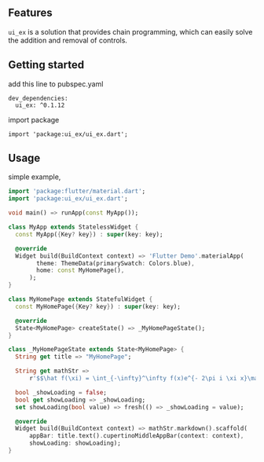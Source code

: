 <!-- 
This README describes the package. If you publish this package to pub.dev,
this README's contents appear on the landing page for your package.

For information about how to write a good package README, see the guide for
[writing package pages](https://dart.dev/guides/libraries/writing-package-pages). 

For general information about developing packages, see the Dart guide for
[creating packages](https://dart.dev/guides/libraries/create-library-packages)
and the Flutter guide for
[developing packages and plugins](https://flutter.dev/developing-packages). 
-->

## Features

`ui_ex` is a solution that provides chain programming, which can easily solve the addition and removal of controls.

## Getting started

add this line to pubspec.yaml
```
dev_dependencies:
  ui_ex: ^0.1.12

```

import package

```
import 'package:ui_ex/ui_ex.dart';
```

## Usage
simple example,

```dart
import 'package:flutter/material.dart';
import 'package:ui_ex/ui_ex.dart';

void main() => runApp(const MyApp());

class MyApp extends StatelessWidget {
  const MyApp({Key? key}) : super(key: key);

  @override
  Widget build(BuildContext context) => 'Flutter Demo'.materialApp(
        theme: ThemeData(primarySwatch: Colors.blue),
        home: const MyHomePage(),
      );
}

class MyHomePage extends StatefulWidget {
  const MyHomePage({Key? key}) : super(key: key);

  @override
  State<MyHomePage> createState() => _MyHomePageState();
}

class _MyHomePageState extends State<MyHomePage> {
  String get title => "MyHomePage";

  String get mathStr =>
      r'$$\hat f(\xi) = \int_{-\infty}^\infty f(x)e^{- 2\pi i \xi x}\mathrm{d}x$$';

  bool _showLoading = false;
  bool get showLoading => _showLoading;
  set showLoading(bool value) => fresh(() => _showLoading = value);

  @override
  Widget build(BuildContext context) => mathStr.markdown().scaffold(
      appBar: title.text().cupertinoMiddleAppBar(context: context),
      showLoading: showLoading);
}

```

<!-- ## Additional information -->

